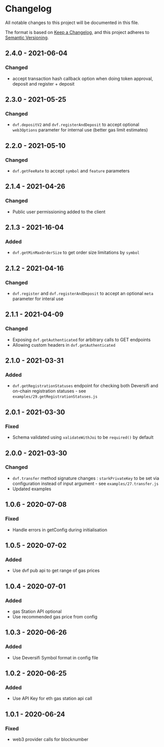 # Changelog

All notable changes to this project will be documented in this file.

The format is based on [Keep a Changelog](https://keepachangelog.com/en/1.0.0/),
and this project adheres to [Semantic Versioning](https://semver.org/spec/v2.0.0.html).

## 2.4.0 - 2021-06-04
### Changed
- accept transaction hash callback option when doing token approval, deposit and register + deposit

## 2.3.0 - 2021-05-25
### Changed
- `dvf.depositV2` and `dvf.registerAndDeposit` to accept optional `web3Options` parameter for internal use (better gas limit estimates)

## 2.2.0 - 2021-05-10
### Changed
- `dvf.getFeeRate` to accept `symbol` and `feature` parameters

## 2.1.4 - 2021-04-26
### Changed
- Public user permissioning added to the client

## 2.1.3 - 2021-16-04
### Added
- `dvf.getMinMaxOrderSize` to get order size limitations by `symbol`

## 2.1.2 - 2021-04-16
### Changed
- `dvf.register` and `dvf.registerAndDeposit` to accept an optional `meta` parameter for interal use

## 2.1.1 - 2021-04-09
### Changed
- Exposing `dvf.getAuthenticated` for arbitrary calls to GET endpoints
- Allowing custom headers in `dvf.getAuthenticated`

## 2.1.0 - 2021-03-31
### Added
- `dvf.getRegistrationStatuses` endpoint for checking both Deversifi and on-chain registration statuses - see `examples/29.getRegistrationStatuses.js`

## 2.0.1 - 2021-03-30
### Fixed
- Schema validated using `validateWithJoi` to be `required()` by default

## 2.0.0 - 2021-03-30
### Changed
- `dvf.transfer` method signature changes : `starkPrivateKey` to be set via configuration instead of input argument - see `examples/27.transfer.js`
- Updated examples

## 1.0.6 - 2020-07-08
### Fixed
- Handle errors in getConfig during initialisation

## 1.0.5 - 2020-07-02
### Added
- Use dvf pub api to get range of gas prices

## 1.0.4 - 2020-07-01
### Added
- gas Station API optional
- Use recommended gas price from config

## 1.0.3 - 2020-06-26
### Added
- Use Deversifi Symbol format in config file

## 1.0.2 - 2020-06-25
### Added
- Use API Key for eth gas station api call

## 1.0.1 - 2020-06-24
### Fixed
- web3 provider calls for blocknumber

